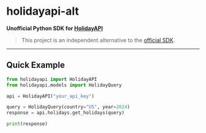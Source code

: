 # holidayapi-alt

**Unofficial Python SDK for [HolidayAPI](https://holidayapi.com)** 

> This project is an independent alternative to the [official SDK](https://github.com/holidayapi/holidayapi-python).

---

## Quick Example

```python
from holidayapi import HolidayAPI
from holidayapi.models import HolidayQuery

api = HolidayAPI("your_api_key")

query = HolidayQuery(country="US", year=2024)
response = api.holidays.get_holidays(query)

print(response)
